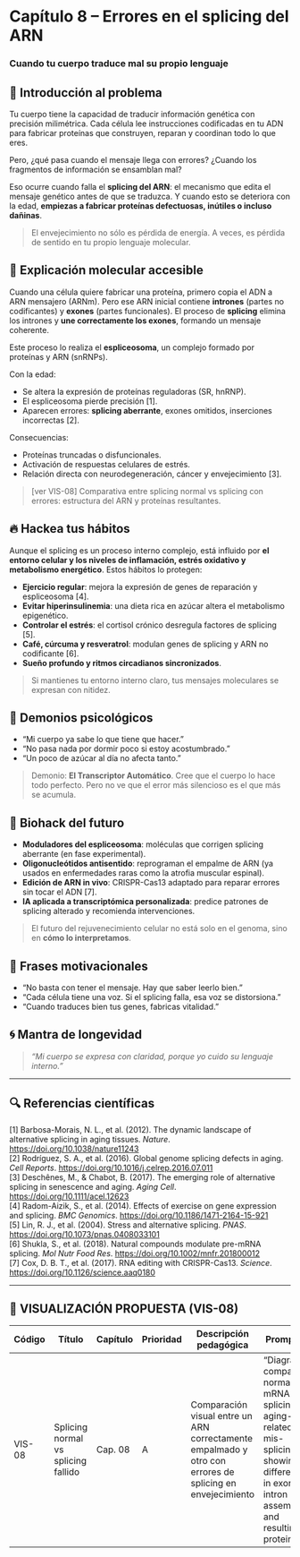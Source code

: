 # Capítulo 8 – Errores en el splicing del ARN  
### Cuando tu cuerpo traduce mal su propio lenguaje

## 🧠 Introducción al problema

Tu cuerpo tiene la capacidad de traducir información genética con precisión milimétrica. Cada célula lee instrucciones codificadas en tu ADN para fabricar proteínas que construyen, reparan y coordinan todo lo que eres.

Pero, ¿qué pasa cuando el mensaje llega con errores? ¿Cuando los fragmentos de información se ensamblan mal?

Eso ocurre cuando falla el **splicing del ARN**: el mecanismo que edita el mensaje genético antes de que se traduzca. Y cuando esto se deteriora con la edad, **empiezas a fabricar proteínas defectuosas, inútiles o incluso dañinas**.

> El envejecimiento no sólo es pérdida de energía. A veces, es pérdida de sentido en tu propio lenguaje molecular.

## 🧬 Explicación molecular accesible

Cuando una célula quiere fabricar una proteína, primero copia el ADN a ARN mensajero (ARNm). Pero ese ARN inicial contiene **intrones** (partes no codificantes) y **exones** (partes funcionales). El proceso de **splicing** elimina los intrones y **une correctamente los exones**, formando un mensaje coherente.

Este proceso lo realiza el **espliceosoma**, un complejo formado por proteínas y ARN (snRNPs). 

Con la edad:

- Se altera la expresión de proteínas reguladoras (SR, hnRNP).
- El espliceosoma pierde precisión [1].
- Aparecen errores: **splicing aberrante**, exones omitidos, inserciones incorrectas [2].

Consecuencias:

- Proteínas truncadas o disfuncionales.
- Activación de respuestas celulares de estrés.
- Relación directa con neurodegeneración, cáncer y envejecimiento [3].

> [ver VIS-08] Comparativa entre splicing normal vs splicing con errores: estructura del ARN y proteínas resultantes.

## 🔥 Hackea tus hábitos

Aunque el splicing es un proceso interno complejo, está influido por **el entorno celular y los niveles de inflamación, estrés oxidativo y metabolismo energético**. Estos hábitos lo protegen:

- **Ejercicio regular**: mejora la expresión de genes de reparación y espliceosoma [4].  
- **Evitar hiperinsulinemia**: una dieta rica en azúcar altera el metabolismo epigenético.  
- **Controlar el estrés**: el cortisol crónico desregula factores de splicing [5].  
- **Café, cúrcuma y resveratrol**: modulan genes de splicing y ARN no codificante [6].  
- **Sueño profundo y ritmos circadianos sincronizados**.

> Si mantienes tu entorno interno claro, tus mensajes moleculares se expresan con nitidez.

## 🧠 Demonios psicológicos

- “Mi cuerpo ya sabe lo que tiene que hacer.”  
- “No pasa nada por dormir poco si estoy acostumbrado.”  
- “Un poco de azúcar al día no afecta tanto.”

> Demonio: **El Transcriptor Automático**. Cree que el cuerpo lo hace todo perfecto. Pero no ve que el error más silencioso es el que más se acumula.

## 🚀 Biohack del futuro

- **Moduladores del espliceosoma**: moléculas que corrigen splicing aberrante (en fase experimental).  
- **Oligonucleótidos antisentido**: reprograman el empalme de ARN (ya usados en enfermedades raras como la atrofia muscular espinal).  
- **Edición de ARN in vivo**: CRISPR-Cas13 adaptado para reparar errores sin tocar el ADN [7].  
- **IA aplicada a transcriptómica personalizada**: predice patrones de splicing alterado y recomienda intervenciones.

> El futuro del rejuvenecimiento celular no está solo en el genoma, sino en **cómo lo interpretamos**.

## 💬 Frases motivacionales

- “No basta con tener el mensaje. Hay que saber leerlo bien.”  
- “Cada célula tiene una voz. Si el splicing falla, esa voz se distorsiona.”  
- “Cuando traduces bien tus genes, fabricas vitalidad.”

## 🌀 Mantra de longevidad

> *“Mi cuerpo se expresa con claridad, porque yo cuido su lenguaje interno.”*

---

## 🔍 Referencias científicas

[1] Barbosa-Morais, N. L., et al. (2012). The dynamic landscape of alternative splicing in aging tissues. *Nature*. https://doi.org/10.1038/nature11243  
[2] Rodríguez, S. A., et al. (2016). Global genome splicing defects in aging. *Cell Reports*. https://doi.org/10.1016/j.celrep.2016.07.011  
[3] Deschênes, M., & Chabot, B. (2017). The emerging role of alternative splicing in senescence and aging. *Aging Cell*. https://doi.org/10.1111/acel.12623  
[4] Radom-Aizik, S., et al. (2014). Effects of exercise on gene expression and splicing. *BMC Genomics*. https://doi.org/10.1186/1471-2164-15-921  
[5] Lin, R. J., et al. (2004). Stress and alternative splicing. *PNAS*. https://doi.org/10.1073/pnas.0408033101  
[6] Shukla, S., et al. (2018). Natural compounds modulate pre-mRNA splicing. *Mol Nutr Food Res*. https://doi.org/10.1002/mnfr.201800012  
[7] Cox, D. B. T., et al. (2017). RNA editing with CRISPR-Cas13. *Science*. https://doi.org/10.1126/science.aaq0180  

---

## 🎨 VISUALIZACIÓN PROPUESTA (VIS-08)

| Código  | Título                            | Capítulo | Prioridad | Descripción pedagógica                                                                             | Prompt IA                                                                                                                                            | Generada | Enlace |
|---------|------------------------------------|----------|-----------|-----------------------------------------------------------------------------------------------------|-----------------------------------------------------------------------------------------------------------------------------------------------------|----------|--------|
| VIS-08  | Splicing normal vs splicing fallido | Cap. 08  | A         | Comparación visual entre un ARN correctamente empalmado y otro con errores de splicing en envejecimiento | “Diagram comparing normal mRNA splicing vs aging-related mis-splicing, showing differences in exon-intron assembly and resulting proteins”         | ⬜        | —      |
